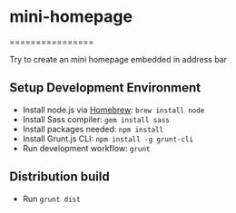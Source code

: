 # mini-homepage
================

Try to create an mini homepage embedded in address bar

## Setup Development Environment
- Install node.js via [Homebrew](http://brew.sh): `brew install node`
- Install Sass compiler: `gem install sass`
- Install packages needed: `npm install`
- Install Grunt.js CLI: `npm install -g grunt-cli`
- Run development workflow: `grunt`

## Distribution build
- Run `grunt dist`

